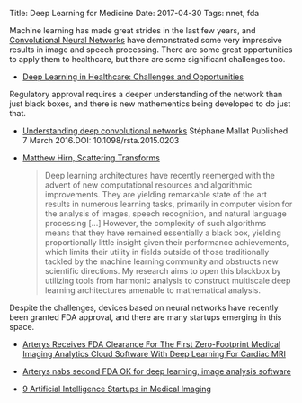 Title: Deep Learning for Medicine
Date: 2017-04-30
Tags: nnet, fda

Machine learning has made great strides in the last few years, and
[Convolutional Neural Networks](
http://cs231n.github.io/convolutional-networks/) have demonstrated
some very impressive results in image and speech processing.  There
are some great opportunities to apply them to healthcare, but there
are some significant challenges too.

* [Deep Learning in Healthcare: Challenges and Opportunities](
  https://medium.com/the-mission/deep-learning-in-healthcare-challenges-and-opportunities-d2eee7e2545)

Regulatory approval requires a deeper understanding of the network
than just black boxes, and there is new mathementics being developed
to do just that.

* [Understanding deep convolutional networks](
  http://rsta.royalsocietypublishing.org/content/374/2065/20150203)
  Stéphane Mallat
  Published 7 March 2016.DOI: 10.1098/rsta.2015.0203

* [Matthew Hirn, Scattering Transforms](
  https://matthewhirn.wordpress.com/portfolio/scattering-transforms/)

  > Deep learning architectures have recently reemerged with the advent
  > of new computational resources and algorithmic improvements. They
  > are yielding remarkable state of the art results in numerous
  > learning tasks, primarily in computer vision for the analysis of
  > images, speech recognition, and natural language processing [...]
  > However, the complexity of such algorithms means that they have
  > remained essentially a black box, yielding proportionally little
  > insight given their performance achievements, which limits their
  > utility in fields outside of those traditionally tackled by the
  > machine learning community and obstructs new scientific
  > directions. My research aims to open this blackbox by utilizing
  > tools from harmonic analysis to construct multiscale deep learning
  > architectures amenable to mathematical analysis.


Despite the challenges, devices based on neural networks have recently
been granted FDA approval, and there are many startups emerging in
this space.

* [Arterys Receives FDA Clearance For The First Zero-Footprint Medical Imaging Analytics Cloud Software With Deep Learning For Cardiac MRI](
  http://www.prnewswire.com/news-releases/arterys-receives-fda-clearance-for-the-first-zero-footprint-medical-imaging-analytics-cloud-software-with-deep-learning-for-cardiac-mri-300387880.html)

* [Arterys nabs second FDA OK for deep learning, image analysis software](
  http://www.fiercebiotech.com/medical-devices/arterys-nabs-second-fda-ok-for-deep-learning-image-analysis-software)

* [9 Artificial Intelligence Startups in Medical Imaging](
  https://www.google.ca/amp/www.nanalyze.com/2017/02/artificial-intelligence-medical-imaging/amp/)
